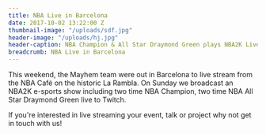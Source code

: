 ```yaml
---
title: NBA Live in Barcelona
date: 2017-10-02 13:22:00 Z
thumbnail-image: "/uploads/sdf.jpg"
header-image: "/uploads/hj.jpg"
header-caption: NBA Champion & All Star Draymond Green plays NBA2K Live on Twitch
breadcrumb: NBA Live in Barcelona
---
```


This weekend, the Mayhem team were out in Barcelona to live stream from the NBA Café on the historic La Rambla. On Sunday we broadcast  an NBA2K e-sports show including two time NBA Champion, two time NBA All Star Draymond Green live to Twitch.

If you're interested in live streaming your event, talk or project why not get in touch with us!
